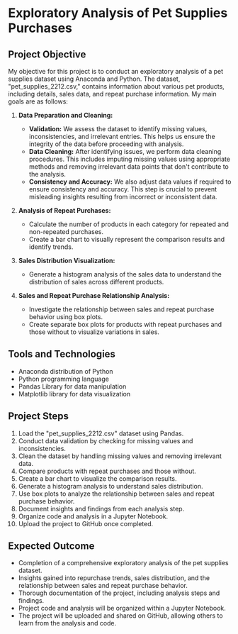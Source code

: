 # Exploratory Analysis of Pet Supplies Purchases

## Project Objective
My objective for this project is to conduct an exploratory analysis of a pet supplies dataset using Anaconda and Python. The dataset, "pet_supplies_2212.csv," contains information about various pet products, including details, sales data, and repeat purchase information. My main goals are as follows:

1. **Data Preparation and Cleaning:**

   - **Validation:** We assess the dataset to identify missing values, inconsistencies, and irrelevant entries. This helps us ensure the integrity of the data before proceeding with analysis.
   - **Data Cleaning:** After identifying issues, we perform data cleaning procedures. This includes imputing missing values using appropriate methods and removing irrelevant data points that don't contribute to the analysis.
   - **Consistency and Accuracy:** We also adjust data values if required to ensure consistency and accuracy. This step is crucial to prevent misleading insights resulting from incorrect or inconsistent data.

2. **Analysis of Repeat Purchases:**

   - Calculate the number of products in each category for repeated and non-repeated purchases.
   - Create a bar chart to visually represent the comparison results and identify trends.

3. **Sales Distribution Visualization:**

   - Generate a histogram analysis of the sales data to understand the distribution of sales across different products.

4. **Sales and Repeat Purchase Relationship Analysis:**

   - Investigate the relationship between sales and repeat purchase behavior using box plots.
   - Create separate box plots for products with repeat purchases and those without to visualize variations in sales.

## Tools and Technologies
- Anaconda distribution of Python
- Python programming language
- Pandas Library for data manipulation
- Matplotlib library for data visualization

## Project Steps
1. Load the "pet_supplies_2212.csv" dataset using Pandas.
2. Conduct data validation by checking for missing values and inconsistencies.
3. Clean the dataset by handling missing values and removing irrelevant data.
4. Compare products with repeat purchases and those without.
5. Create a bar chart to visualize the comparison results.
6. Generate a histogram analysis to understand sales distribution.
7. Use box plots to analyze the relationship between sales and repeat purchase behavior.
8. Document insights and findings from each analysis step.
9. Organize code and analysis in a Jupyter Notebook.
10. Upload the project to GitHub once completed.

## Expected Outcome
- Completion of a comprehensive exploratory analysis of the pet supplies dataset.
- Insights gained into repurchase trends, sales distribution, and the relationship between sales and repeat purchase behavior.
- Thorough documentation of the project, including analysis steps and findings.
- Project code and analysis will be organized within a Jupyter Notebook.
- The project will be uploaded and shared on GitHub, allowing others to learn from the analysis and code.



```python

```

